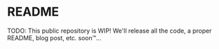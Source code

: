 # README

TODO: This public repository is WIP! We'll release all the code, a proper README, blog post, etc. soon™...
